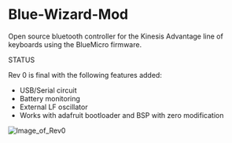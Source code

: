 # Blue-Wizard-Mod
 Open source bluetooth controller for the Kinesis Advantage line of keyboards using the BlueMicro firmware.
 
 STATUS
 
 Rev 0 is final with the following features added:
 
 - USB/Serial circuit
 - Battery monitoring
 - External LF oscillator
 - Works with adafruit bootloader and BSP with zero modification
 
  
![Image_of_Rev0](https://github.com/wizarddata/Blue-Wizard-Mod/blob/master/Pictures/20200911_090510.jpg)

